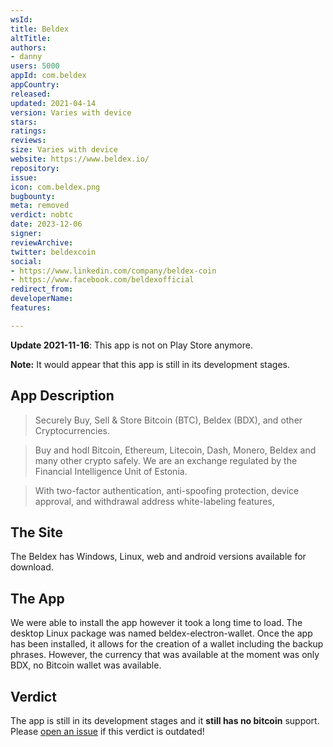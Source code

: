 ```yaml
---
wsId: 
title: Beldex
altTitle: 
authors:
- danny
users: 5000
appId: com.beldex
appCountry: 
released: 
updated: 2021-04-14
version: Varies with device
stars: 
ratings: 
reviews: 
size: Varies with device
website: https://www.beldex.io/
repository: 
issue: 
icon: com.beldex.png
bugbounty: 
meta: removed
verdict: nobtc
date: 2023-12-06
signer: 
reviewArchive: 
twitter: beldexcoin
social:
- https://www.linkedin.com/company/beldex-coin
- https://www.facebook.com/beldexofficial
redirect_from: 
developerName: 
features: 

---
```


**Update 2021-11-16**: This app is not on Play Store anymore.

**Note:** It would appear that this app is still in its development stages.

## App Description

> Securely Buy, Sell & Store Bitcoin (BTC), Beldex (BDX), and other Cryptocurrencies.

> Buy and hodl Bitcoin, Ethereum, Litecoin, Dash, Monero, Beldex and many other crypto safely. We are an exchange regulated by the Financial Intelligence Unit of Estonia.

> With two-factor authentication, anti-spoofing protection, device approval, and withdrawal address white-labeling features,

## The Site

The Beldex has Windows, Linux, web and android versions available for download.

## The App

We were able to install the app however it took a long time to load. The desktop Linux package was named beldex-electron-wallet. Once the app has been installed, it allows for the creation of a wallet including the backup phrases. However, the currency that was available at the moment was only BDX, no Bitcoin wallet was available.

## Verdict

The app is still in its development stages and it **still has no bitcoin** support. Please [open an issue](https://gitlab.com/walletscrutiny/walletScrutinyCom/-/issues/new) if this verdict is outdated!
